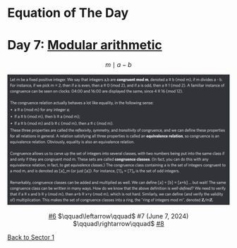 # Equation of The Day

# Day 7: [Modular arithmetic](https://en.wikipedia.org/wiki/Modular_arithmetic)

$$m\mid a-b$$

<picture><img alt="Day 7" src="0007.png"></picture>

<center><a href="0006.html">#6</a> $\qquad\leftarrow\qquad$ #7 (June 7, 2024) $\qquad\rightarrow\qquad$ <a href="0008.html">#8</a></center>

[Back to Sector 1](../0-63.md)

<script src="https://utteranc.es/client.js" repo="12AbBa/eotd" issue-term="pathname" theme="github-light" crossorigin="anonymous" async> </script>